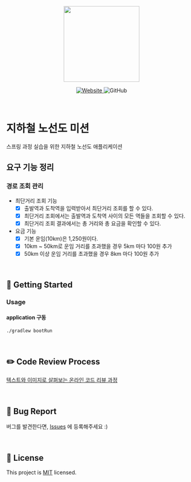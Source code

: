 <p align="center">
    <img width="200px;" src="https://raw.githubusercontent.com/woowacourse/atdd-subway-admin-frontend/master/images/main_logo.png"/>
</p>
<p align="center">
  <a href="https://techcourse.woowahan.com/c/Dr6fhku7" alt="woowacuorse subway">
    <img alt="Website" src="https://img.shields.io/website?url=https%3A%2F%2Fedu.nextstep.camp%2Fc%2FR89PYi5H">
  </a>
  <img alt="GitHub" src="https://img.shields.io/github/license/woowacourse/atdd-subway-path">
</p>

<br>

# 지하철 노선도 미션

스프링 과정 실습을 위한 지하철 노선도 애플리케이션

## 요구 기능 정리

### 경로 조회 관리

- 최단거리 조회 기능
    - [x] 출발역과 도착역을 입력받아서 최단거리 조회를 할 수 있다.
    - [x] 최단거리 조회에서는 출발역과 도착역 사이의 모든 역들을 조회할 수 있다.
    - [x] 최단거리 조회 결과에서는 총 거리와 총 요금을 확인할 수 있다.

- 요금 기능
    - [x] 기본 운임(10km)은 1,250원이다.
    - [x] 10km ~ 50km로 운임 거리를 초과했을 경우 5km 마다 100원 추가
    - [x] 50km 이상 운임 거리를 초과했을 경우 8km 마다 100원 추가

<br>

## 🚀 Getting Started

### Usage

#### application 구동

```
./gradlew bootRun
```

<br>

## ✏️ Code Review Process

[텍스트와 이미지로 살펴보는 온라인 코드 리뷰 과정](https://github.com/next-step/nextstep-docs/tree/master/codereview)

<br>

## 🐞 Bug Report

버그를 발견한다면, [Issues](https://github.com/woowacourse/atdd-subway-path/issues) 에 등록해주세요 :)

<br>

## 📝 License

This project is [MIT](https://github.com/woowacourse/atdd-subway-path/blob/master/LICENSE) licensed.

